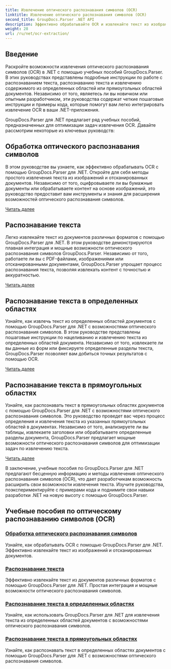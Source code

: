 ```yaml
---
title: Извлечение оптического распознавания символов (OCR)
linktitle: Извлечение оптического распознавания символов (OCR)
second_title: GroupDocs.Parser .NET API
description: Эффективно обрабатывайте OCR и извлекайте текст из изображений и документов с помощью GroupDocs.Parser для .NET. Расширьте свои возможности распознавания текста уже сегодня!
weight: 28
url: /ru/net/ocr-extraction/
---
```


## Введение

Раскройте возможности извлечения оптического распознавания символов (OCR) в .NET с помощью учебных пособий GroupDocs.Parser. В этих руководствах представлены подробные инструкции по работе с распознаванием текста, распознаванию текста и извлечению содержимого из определенных областей или прямоугольных областей документов. Независимо от того, являетесь ли вы новичком или опытным разработчиком, эти руководства содержат четкие пошаговые инструкции и примеры кода, которые помогут вам легко интегрировать извлечение OCR в ваши .NET-приложения.

GroupDocs.Parser для .NET предлагает ряд учебных пособий, предназначенных для оптимизации задач извлечения OCR. Давайте рассмотрим некоторые из ключевых руководств:

## Обработка оптического распознавания символов
В этом руководстве вы узнаете, как эффективно обрабатывать OCR с помощью GroupDocs.Parser для .NET. Откройте для себя методы простого извлечения текста из изображений и отсканированных документов. Независимо от того, оцифровываете ли вы бумажные документы или обрабатываете контент на основе изображений, это руководство предоставит вам инструменты и знания для расширения возможностей оптического распознавания символов.

[Читать далее](./handling-ocr/)

## Распознавание текста
Легко извлекайте текст из документов различных форматов с помощью GroupDocs.Parser для .NET. В этом руководстве демонстрируются плавная интеграция и мощные возможности оптического распознавания символов GroupDocs.Parser. Независимо от того, работаете ли вы с PDF-файлами, изображениями или отсканированными документами, GroupDocs.Parser упрощает процесс распознавания текста, позволяя извлекать контент с точностью и аккуратностью.

[Читать далее](./recognizing-text/)

## Распознавание текста в определенных областях
Узнайте, как извлечь текст из определенных областей документов с помощью GroupDocs.Parser для .NET с возможностями оптического распознавания символов. В этом руководстве представлены пошаговые инструкции по нацеливанию и извлечению текста из определенных областей документа. Независимо от того, извлекаете ли вы данные из форм или фиксируете определенные разделы текста, GroupDocs.Parser позволяет вам добиться точных результатов с помощью OCR.

[Читать далее](./recognizing-text-in-specific-areas/)

## Распознавание текста в прямоугольных областях
Узнайте, как распознавать текст в прямоугольных областях документов с помощью GroupDocs.Parser для .NET с возможностями оптического распознавания символов. Это руководство проведет вас через процесс определения и извлечения текста из указанных прямоугольных областей в документах. Независимо от того, анализируете ли вы таблицы, извлекаете заголовки или обрабатываете определенные разделы документа, GroupDocs.Parser предлагает мощные возможности оптического распознавания символов для оптимизации задач по извлечению текста.

[Читать далее](./recognizing-text-in-rectangular-regions/)

В заключение, учебные пособия по GroupDocs.Parser для .NET предлагают бесценную информацию и методы извлечения оптического распознавания символов (OCR), что дает разработчикам возможность расширить свои возможности извлечения текста. Изучите руководства, поэкспериментируйте с примерами кода и поднимите свои навыки разработки .NET на новую высоту с помощью GroupDocs.Parser.
## Учебные пособия по оптическому распознаванию символов (OCR)
### [Обработка оптического распознавания символов](./handling-ocr/)
Узнайте, как обрабатывать OCR с помощью GroupDocs.Parser для .NET. Эффективно извлекайте текст из изображений и отсканированных документов.
### [Распознавание текста](./recognizing-text/)
Эффективно извлекайте текст из документов различных форматов с помощью GroupDocs.Parser для .NET. Простая интеграция и мощные возможности оптического распознавания символов.
### [Распознавание текста в определенных областях](./recognizing-text-in-specific-areas/)
Узнайте, как использовать GroupDocs.Parser для .NET для извлечения текста из определенных областей документов с возможностями оптического распознавания символов.
### [Распознавание текста в прямоугольных областях](./recognizing-text-in-rectangular-regions/)
Узнайте, как распознавать текст в определенных областях документов с помощью GroupDocs.Parser для .NET с возможностями оптического распознавания символов.